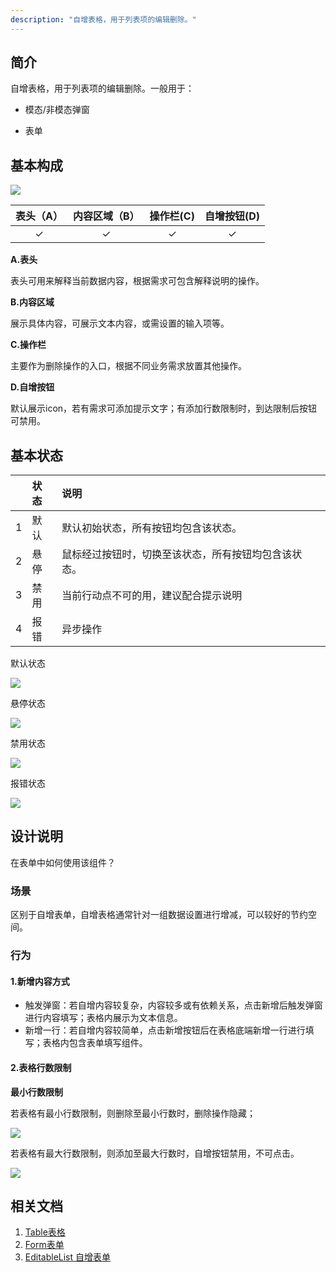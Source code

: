 ```yaml
---
description: "自增表格，用于列表项的编辑删除。"
---
```


## 简介

自增表格，用于列表项的编辑删除。一般用于：

- 模态/非模态弹窗

- 表单

  

## 基本构成

![](https://www-s.ucloud.cn/2022/08/f5b1b843c1b6f59e5d43a569c1c005b8_1660735358085.png)

| 表头（A） | 内容区域（B） | 操作栏(C) | 自增按钮(D) |
| :-------: | :-----------: | :-------: | :---------: |
|     ✓     |       ✓       |     ✓     |      ✓      |

**A.表头**

表头可用来解释当前数据内容，根据需求可包含解释说明的操作。

**B.内容区域**

展示具体内容，可展示文本内容，或需设置的输入项等。

**C.操作栏**

主要作为删除操作的入口，根据不同业务需求放置其他操作。

**D.自增按钮**

默认展示icon，若有需求可添加提示文字；有添加行数限制时，到达限制后按钮可禁用。



## 基本状态

|      | 状态 | 说明                                                 |
| ---- | :--- | :--------------------------------------------------- |
| 1    | 默认 | 默认初始状态，所有按钮均包含该状态。                 |
| 2    | 悬停 | 鼠标经过按钮时，切换至该状态，所有按钮均包含该状态。 |
| 3    | 禁用 | 当前行动点不可的用，建议配合提示说明                 |
| 4    | 报错 | 异步操作                                             |

默认状态

![](https://www-s.ucloud.cn/2022/08/88913205e278d351a6e49d5993050a0d_1660735358086.png)

悬停状态

![](https://www-s.ucloud.cn/2022/08/3161409e67cb6f6f7b5b233b4ce8a70e_1660735358087.png)

禁用状态

![](https://www-s.ucloud.cn/2022/08/7e6a2bd1a4517360553bcfd34e44dc1f_1660735358088.png)

报错状态

![](https://www-s.ucloud.cn/2022/08/823f1d3b99b401e5da23f852395367de_1660735358089.png)

## 设计说明


在表单中如何使用该组件？

### 场景

区别于自增表单，自增表格通常针对一组数据设置进行增减，可以较好的节约空间。

### 行为

#### 1.新增内容方式

- 触发弹窗：若自增内容较复杂，内容较多或有依赖关系，点击新增后触发弹窗进行内容填写；表格内展示为文本信息。
- 新增一行：若自增内容较简单，点击新增按钮后在表格底端新增一行进行填写；表格内包含表单填写组件。

#### 2.表格行数限制

**最小行数限制**

若表格有最小行数限制，则删除至最小行数时，删除操作隐藏；

![](https://www-s.ucloud.cn/2022/08/ba13bcc8f4c778cacc27d550bc7d8051_1660735405949.png)

若表格有最大行数限制，则添加至最大行数时，自增按钮禁用，不可点击。

![](https://www-s.ucloud.cn/2022/08/94092173d77830d32107e177140d66f8_1660735405952.png)



## 相关文档

1. [Table表格](https://udesign.ucloud.cn/component/Table/)
2. [Form表单](https://udesign.ucloud.cn/component/Form/)
3. [EditableList 自增表单](https://udesign.ucloud.cn/component/EditableList/)


